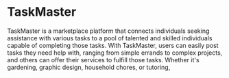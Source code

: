 # TaskMaster
TaskMaster is a marketplace platform that connects individuals seeking assistance with various tasks to a pool of talented and skilled individuals capable of completing those tasks. With TaskMaster, users can easily post tasks they need help with, ranging from simple errands to complex projects, and others can offer their services to fulfill those tasks. Whether it's gardening, graphic design, household chores, or tutoring, 									
								
